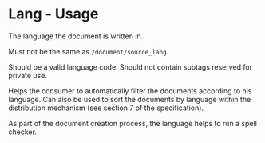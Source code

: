 # Lang - Usage

The language the document is written in.

Must not be the same as `/document/source_lang`.

Should be a valid language code.
Should not contain subtags reserved for private use.

Helps the consumer to automatically filter the documents according to his language.
Can also be used to sort the documents by language within the distribution mechanism (see section 7 of the specification).

As part of the document creation process, the language helps to run a spell checker.
